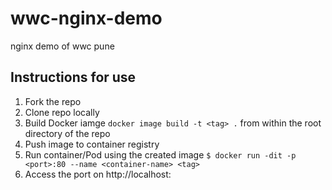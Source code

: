 # wwc-nginx-demo
nginx demo of wwc pune

## Instructions for use

1. Fork the repo 
2. Clone repo locally
3. Build Docker iamge `docker image build -t <tag> .` from within the root directory of the repo 
4. Push image to container registry
5. Run container/Pod using the created image
  `$ docker run -dit -p <port>:80 --name <container-name> <tag>`
6. Access the port on http://localhost:<port>
